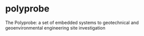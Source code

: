 # polyprobe
The Polyprobe: a set of embedded systems to geotechnical and geoenvironmental engineering site investigation

